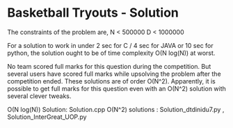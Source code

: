 # Basketball Tryouts - Solution 

The constraints of the problem are,
N < 500000
D < 1000000

For a solution to work in under 2 sec for C / 4 sec for JAVA or 10 sec for python, the solution ought to be of time complexity O(N log(N)) at worst.

No team scored full marks for this question during the competition. But several users have scored full marks while upsolving the problem after the competition ended. These solutions are of order O(N^2). Apparently, it is possible to get full marks for this question even with an O(N^2) solution with several clever tweaks.

O(N log(N)) Solution: Solution.cpp
O(N^2) solutions : Solution_dtdinidu7.py , Solution_InterGreat_UOP.py


